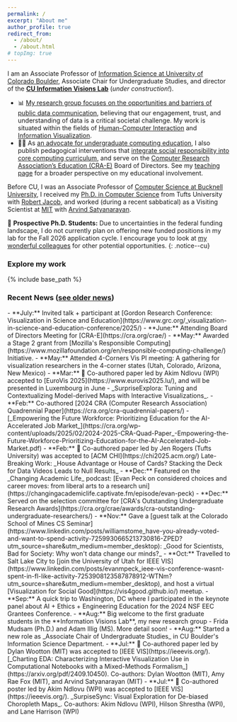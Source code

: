 ```yaml
---
permalink: /
excerpt: "About me"
author_profile: true
redirect_from: 
  - /about/
  - /about.html
# topImg: true
---
```


I am an Associate Professor of [Information Science at University of Colorado Boulder](https://www.colorado.edu/cmci/infoscience), Associate Chair for Undergraduate Studies, and director of the **[CU Information Visions Lab](https://infovisions.github.io/)** (_under construction!_).

- 📊 [My research group focuses on the opportunities and barriers of public data communication](/projects/publicVis), believing that our engagement, trust, and understanding of data is a critical societal challenge. My work is situated within the fields of [Human-Computer Interaction](https://www.interaction-design.org/literature/book/the-encyclopedia-of-human-computer-interaction-2nd-ed/human-computer-interaction-brief-intro) and [Information Visualization](https://www.interaction-design.org/literature/topics/information-visualization). 
- 🧑‍💻 As [an advocate for undergraduate computing education](/projects/undergrad), I also publish pedagogical interventions that [integrate social responsibility into core computing curriculum](/projects/responsibleCS), and serve on the [Computer Research Association’s Education (CRA-E)](https://cra.org/crae/) Board of Directors. See my [teaching page](/teaching/) for a broader perspective on my educational involvement. 

Before CU, I was an Associate Professor of [Computer Science at Bucknell University](https://www.bucknell.edu/academics/college-engineering/majors-departments/computer-science), I received my [Ph.D. in Computer Science](https://engineering.tufts.edu/cs/) from Tufts University with [Robert Jacob](http://www.cs.tufts.edu/~jacob/), and worked (during a recent sabbatical) as a Visiting Scientist at [MIT](http://vis.csail.mit.edu/) with [Arvind Satyanarayan](https://arvindsatya.com/).  

<!-- [Check out my student FAQ](/student-faq) if you have questions about meeting, about research, or about recommendation letters! -->

📣  **Prospective Ph.D. Students:** Due to uncertainties in the federal funding landscape, I do not currently plan on offering new funded positions in my lab for the Fall 2026 application cycle. I encourage you to look at [my wonderful colleagues](https://www.colorado.edu/cmci/infoscience/labs) for other potential opportunities.
{: .notice--cu}


### Explore my work

<link rel="stylesheet" href="{{ base_path }}/assets/css/pubstyle.css">
{% include base_path %}
<script src="{{ base_path }}/assets/js/projSettings.js"></script>
<script src="{{ base_path }}/assets/js/listpubs.js"></script>

<div id="projects"></div> 

### Recent News ([see older news](/archive/news))

<div markdown="1" class="news">
- **July:** Invited talk + participant at [Gordon Research Conference: Visualization in Science and Education](https://www.grc.org/_visualization-in-science-and-education-conference/2025/)
- **June:** Attending Board of Directors Meeting for [CRA-E](https://cra.org/crae/)
- **May:** Awarded a Stage 2 grant from [Mozilla's Responsible Computing](https://www.mozillafoundation.org/en/responsible-computing-challenge/) Initiative.
- **May:** Attended 4-Corners Vis PI meeting: A gathering for visualization researchers in the 4-corner states (Utah, Colorado, Arizona, New Mexico)
- **Mar:** 🎉 Co-authored paper led by Akim Ndlovu (WPI) accepted to [EuroVis 2025](https://www.eurovis2025.lu/), and will be presented in Luxembourg in June - _SurpriseExplora: Tuning and Contextualizing Model-derived Maps with Interactive Visualizations_.
- **Feb:** Co-authored [2024 CRA (Computer Research Association) Quadrennial Paper](https://cra.org/cra-quadrennial-papers/) - [_Empowering the Future Workforce:
Prioritizing Education for the AI-Accelerated Job Market_](https://cra.org/wp-content/uploads/2025/02/2024-2025-CRA-Quad-Paper_-Empowering-the-Future-Workforce-Prioritizing-Education-for-the-AI-Accelerated-Job-Market.pdf)
- **Feb:** 🎉 Co-authored paper led by Jen Rogers (Tufts University) was accepted to [ACM CHI](https://chi2025.acm.org/) Late-Breaking Work: _House Advantage or House of Cards? Stacking the Deck for Data Videos Leads to Null Results_
- **Dec:** Featured on the _Changing Academic Life_ podcast: [Evan Peck on considered choices and career moves: from liberal arts to a research uni](https://changingacademiclife.captivate.fm/episode/evan-peck)
- **Dec:** Served on the selection committee for [CRA's Outstanding Undergraduate Research Awards](https://cra.org/crae/awards/cra-outstanding-undergraduate-researchers/)
- **Nov:** Gave a [guest talk at the Colorado School of Mines CS Seminar](https://www.linkedin.com/posts/williamstome_have-you-already-voted-and-want-to-spend-activity-7259930665213730816-ZPED?utm_source=share&utm_medium=member_desktop): _Good for Scientists, Bad for Society: Why won't data change our minds?_
- **Oct:** Travelled to Salt Lake City to [join the University of Utah for IEEE VIS](https://www.linkedin.com/posts/evanmpeck_ieee-vis-conference-wasnt-spent-in-fl-like-activity-7253908123587878912-WTNm?utm_source=share&utm_medium=member_desktop), and host a virtual [Visualization for Social Good](https://vis4good.github.io/) meetup. 
- **Sep:** A quick trip to Washington, DC where I participated in the keynote panel about AI + Ethics + Engineering Education for the 2024 NSF EEC Grantees Conference. 
- **Aug:** Big welcome to the first graduate students in the **Information Visions Lab**, my new research group - Frida Mudsam (Ph.D.) and Adam Illig (MS). More detail soon!
- **Aug:** Started a new role as _Associate Chair of Undergraduate Studies_ in CU Boulder's Information Science Department. 
- **Jul:** 🎉 Co-authored paper led by Dylan Wootton (MIT) was accepted to [IEEE VIS](https://ieeevis.org/). [_Charting EDA: Characterizing Interactive Visualization Use in Computational Notebooks with a Mixed-Methods Formalism_](https://arxiv.org/pdf/2409.10450). Co-authors: Dylan Wootton (MIT), Amy Rae Fox (MIT), and Arvind Satyanarayan (MIT)
- **Jul:** 🎉 Co-authored poster led by Akim Ndlovu (WPI) was accepted to [IEEE VIS](https://ieeevis.org/). _SurpiseSync: Visual Exploration for De-biased Choropleth Maps_. Co-authors: Akim Ndlovu (WPI), Hilson Shrestha (WPI), and Lane Harrison (WPI)


</div>
